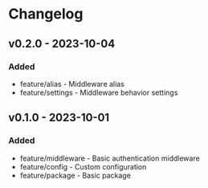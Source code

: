 # Changelog

## v0.2.0 - 2023-10-04

### Added

- feature/alias - Middleware alias
- feature/settings - Middleware behavior settings

## v0.1.0 - 2023-10-01

### Added

- feature/middleware - Basic authentication middleware
- feature/config - Custom configuration
- feature/package - Basic package
